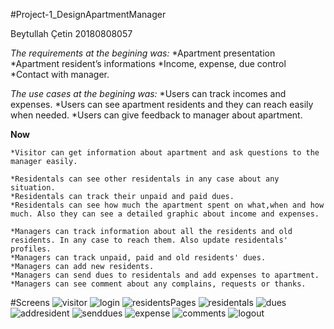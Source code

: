 #Project-1_DesignApartmentManager

Beytullah Çetin
20180808057

*The requirements at the begining was:*
    *Apartment presentation
    *Apartment resident’s informations
    *Income, expense, due control
    *Contact with manager.

*The use cases at the begining was:*
    *Users can track incomes and expenses.
    *Users can see apartment residents and they can reach easily when needed.
    *Users can give feedback to manager about apartment.

**Now**

    *Visitor can get information about apartment and ask questions to the manager easily.
    
    *Residentals can see other residentals in any case about any situation.
    *Residentals can track their unpaid and paid dues.
    *Residentals can see how much the apartment spent on what,when and how much. Also they can see a detailed graphic about income and expenses.
    
    *Managers can track information about all the residents and old residents. In any case to reach them. Also update residentals' profiles.
    *Managers can track unpaid, paid and old residents' dues.
    *Managers can add new residents.
    *Managers can send dues to residentals and add expenses to apartment.
    *Managers can see comment about any complains, requests or thanks.

#Screens
![visitor](https://gph.is/g/EB1Jl6B)
![login](https://github.com/BeytullahCetin/Project-1_DesignApartmentManager/tree/master/images/gifs/login.gif)
![residentsPages](https://github.com/BeytullahCetin/Project-1_DesignApartmentManager/tree/master/images/gifs/residental.gif)
![residentals](https://github.com/BeytullahCetin/Project-1_DesignApartmentManager/tree/master/images/gifs/residentals.gif)
![dues](https://github.com/BeytullahCetin/Project-1_DesignApartmentManager/tree/master/images/gifs/dues.gif)
![addresident](https://github.com/BeytullahCetin/Project-1_DesignApartmentManager/tree/master/images/gifs/addResident.gif)
![senddues](https://github.com/BeytullahCetin/Project-1_DesignApartmentManager/tree/master/images/gifs/senddues.gif)
![expense](https://github.com/BeytullahCetin/Project-1_DesignApartmentManager/tree/master/images/gifs/expense.gif)
![comments](https://github.com/BeytullahCetin/Project-1_DesignApartmentManager/tree/master/images/gifs/comments.gif)
![logout](https://github.com/BeytullahCetin/Project-1_DesignApartmentManager/tree/master/images/gifs/logout.gif)
